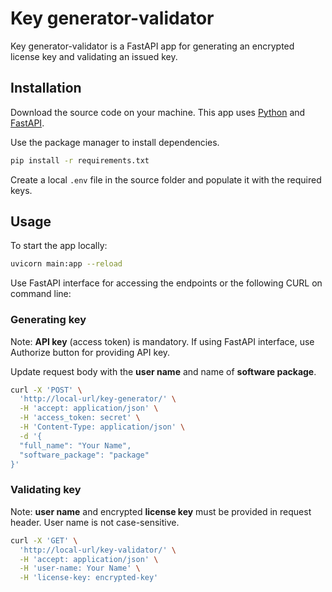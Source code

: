 # Key generator-validator

Key generator-validator is a FastAPI app for generating an encrypted license key and validating an issued key.

## Installation

Download the source code on your machine. This app uses [Python](https://www.python.org) and [FastAPI](https://fastapi.tiangolo.com/).

Use the package manager to install dependencies.

```bash
pip install -r requirements.txt
```

Create a local `.env` file in the source folder and populate it with the required keys.

## Usage

To start the app locally:

```bash
uvicorn main:app --reload
```

Use FastAPI interface for accessing the endpoints or the following CURL on command line:

### Generating key

Note: **API key** (access token) is mandatory.
If using FastAPI interface, use Authorize button for providing API key.

Update request body with the **user name** and name of **software package**.

```bash
curl -X 'POST' \
  'http://local-url/key-generator/' \
  -H 'accept: application/json' \
  -H 'access_token: secret' \
  -H 'Content-Type: application/json' \
  -d '{
  "full_name": "Your Name",
  "software_package": "package"
}'
```

### Validating key

Note: **user name** and encrypted **license key** must be provided in request header.
User name is not case-sensitive.

```bash
curl -X 'GET' \
  'http://local-url/key-validator/' \
  -H 'accept: application/json' \
  -H 'user-name: Your Name' \
  -H 'license-key: encrypted-key'
```
